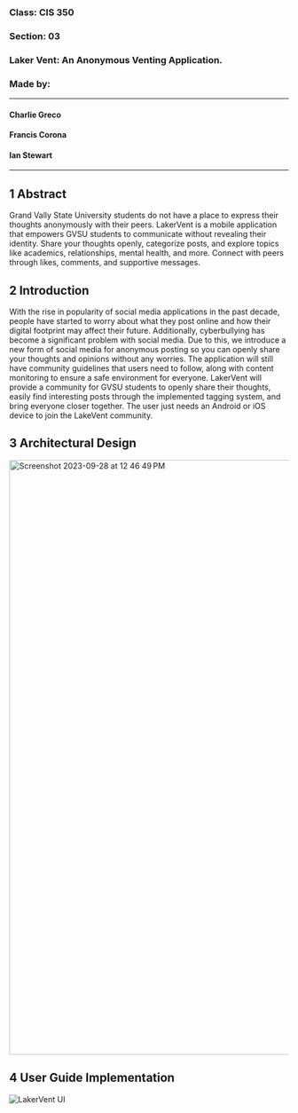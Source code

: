 ### Class: CIS 350
### Section: 03
### Laker Vent: An Anonymous Venting Application.
### Made by:
___
#### Charlie Greco
#### Francis Corona
#### Ian Stewart
___
## 1 Abstract
Grand Vally State University students do not have a place to express their thoughts anonymously with their peers. LakerVent is a mobile application that empowers GVSU students to communicate without revealing their identity. Share your thoughts openly, categorize posts, and explore topics like academics, relationships, mental health, and more. Connect with peers through likes, comments, and supportive messages.

## 2 Introduction
With the rise in popularity of social media applications in the past decade, people have started to worry about what they post online and how their digital footprint may affect their future. Additionally, cyberbullying has become a significant problem with social media. Due to this, we introduce a new form of social media for anonymous posting so you can openly share your thoughts and opinions without any worries. The application will still have community guidelines that users need to follow, along with content monitoring to ensure a safe environment for everyone. LakerVent will provide a community for GVSU students to openly share their thoughts, easily find interesting posts through the implemented tagging system, and bring everyone closer together. The user just needs an Android or iOS device to join the LakeVent community.

## 3 Architectural Design
<img width="1072" alt="Screenshot 2023-09-28 at 12 46 49 PM" src="https://github.com/FrancisCorona/CIS-350-Project/assets/117117993/04a72b9e-8be9-49bf-bb75-89bb7de8d1b1">

## 4 User Guide Implementation
![LakerVent UI](https://github.com/FrancisCorona/CIS-350-Project/assets/19364963/186235cb-5396-4291-8f9b-3c61cfc8d8d1)
